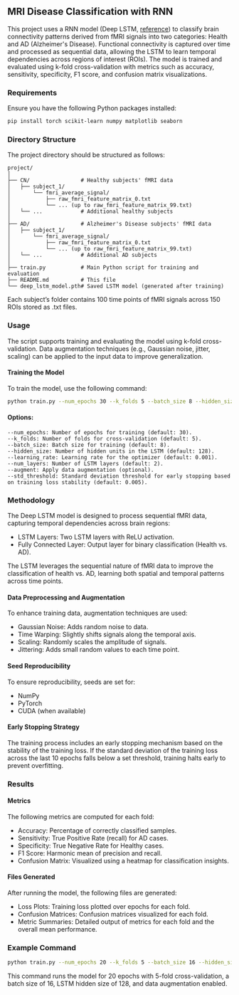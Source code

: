 ## MRI Disease Classification with RNN

This project uses a RNN model (Deep LSTM, [reference](https://github.com/sarasoltani80/RL-and-RNN-on-Time-Series-fMRI-data)) to classify brain connectivity patterns derived from fMRI signals into two categories: Health and AD (Alzheimer's Disease). Functional connectivity is captured over time and processed as sequential data, allowing the LSTM to learn temporal dependencies across regions of interest (ROIs). The model is trained and evaluated using k-fold cross-validation with metrics such as accuracy, sensitivity, specificity, F1 score, and confusion matrix visualizations.
### Requirements

Ensure you have the following Python packages installed:

```bash
pip install torch scikit-learn numpy matplotlib seaborn
```


### Directory Structure

The project directory should be structured as follows:
```
project/
│
├── CN/                # Healthy subjects' fMRI data
│   ├── subject_1/
│       └── fmri_average_signal/
│           ├── raw_fmri_feature_matrix_0.txt
│           └── ... (up to raw_fmri_feature_matrix_99.txt)
│   └── ...            # Additional healthy subjects
│
├── AD/                # Alzheimer's Disease subjects' fMRI data
│   ├── subject_1/
│       └── fmri_average_signal/
│           ├── raw_fmri_feature_matrix_0.txt
│           └── ... (up to raw_fmri_feature_matrix_99.txt)
│   └── ...            # Additional AD subjects
│
├── train.py           # Main Python script for training and evaluation
├── README.md          # This file
└── deep_lstm_model.pth# Saved LSTM model (generated after training)
```
Each subject’s folder contains 100 time points of fMRI signals across 150 ROIs stored as .txt files.
### Usage

The script supports training and evaluating the model using k-fold cross-validation. Data augmentation techniques (e.g., Gaussian noise, jitter, scaling) can be applied to the input data to improve generalization.
#### Training the Model

To train the model, use the following command:
```bash
python train.py --num_epochs 30 --k_folds 5 --batch_size 8 --hidden_size 128 --learning_rate 0.001
```
#### Options:

    --num_epochs: Number of epochs for training (default: 30).
    --k_folds: Number of folds for cross-validation (default: 5).
    --batch_size: Batch size for training (default: 8).
    --hidden_size: Number of hidden units in the LSTM (default: 128).
    --learning_rate: Learning rate for the optimizer (default: 0.001).
    --num_layers: Number of LSTM layers (default: 2).
    --augment: Apply data augmentation (optional).
    --std_threshold: Standard deviation threshold for early stopping based on training loss stability (default: 0.005).

### Methodology

The Deep LSTM model is designed to process sequential fMRI data, capturing temporal dependencies across brain regions:
- LSTM Layers: Two LSTM layers with ReLU activation.
- Fully Connected Layer: Output layer for binary classification (Health vs. AD).

The LSTM leverages the sequential nature of fMRI data to improve the classification of health vs. AD, learning both spatial and temporal patterns across time points.

#### Data Preprocessing and Augmentation

To enhance training data, augmentation techniques are used:
- Gaussian Noise: Adds random noise to data.
- Time Warping: Slightly shifts signals along the temporal axis.
- Scaling: Randomly scales the amplitude of signals.
- Jittering: Adds small random values to each time point.

#### Seed Reproducibility

To ensure reproducibility, seeds are set for:
- NumPy
- PyTorch
- CUDA (when available)

#### Early Stopping Strategy

The training process includes an early stopping mechanism based on the stability of the training loss. If the standard deviation of the training loss across the last 10 epochs falls below a set threshold, training halts early to prevent overfitting.

### Results
#### Metrics

The following metrics are computed for each fold:
- Accuracy: Percentage of correctly classified samples.
- Sensitivity: True Positive Rate (recall) for AD cases.
- Specificity: True Negative Rate for Healthy cases.
- F1 Score: Harmonic mean of precision and recall.
- Confusion Matrix: Visualized using a heatmap for classification insights.



#### Files Generated

After running the model, the following files are generated:
- Loss Plots: Training loss plotted over epochs for each fold.
- Confusion Matrices: Confusion matrices visualized for each fold.
- Metric Summaries: Detailed output of metrics for each fold and the overall mean performance.

### Example Command
```bash
python train.py --num_epochs 20 --k_folds 5 --batch_size 16 --hidden_size 128 --learning_rate 0.001 --augment --std_threshold 0.001
```
This command runs the model for 20 epochs with 5-fold cross-validation, a batch size of 16, LSTM hidden size of 128, and data augmentation enabled.